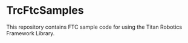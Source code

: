 # TrcFtcSamples
This repository contains FTC sample code for using the Titan Robotics Framework Library.
